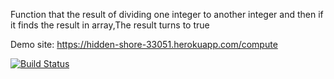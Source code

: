 Function that the result of dividing one integer to another integer and then if it finds the result in array,The result turns to true

Demo site: https://hidden-shore-33051.herokuapp.com/compute

[![Build Status](https://travis-ci.org/CagataySurkultay/bil481HW1.svg?branch=master)](https://travis-ci.org/CagataySurkultay/bil481HW1)

